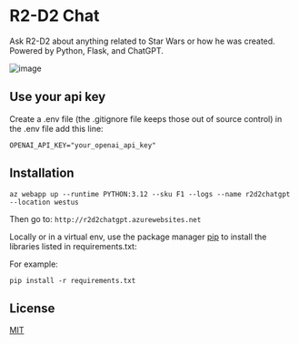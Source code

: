 # R2-D2 Chat

Ask R2-D2 about anything related to Star Wars or how he was created. Powered by Python, Flask, and ChatGPT.

![image](https://github.com/rcorvus/R2D2ChatGpt/assets/5025458/1e75ba1b-f30a-48fe-91cd-d504724173d6)

## Use your api key
Create a .env file (the .gitignore file keeps those out of source control)
in the .env file add this line:

```
OPENAI_API_KEY="your_openai_api_key"
```


## Installation

```
az webapp up --runtime PYTHON:3.12 --sku F1 --logs --name r2d2chatgpt --location westus
```

Then go to:
``` http://r2d2chatgpt.azurewebsites.net ```


Locally or in a virtual env, use the package manager [pip](https://pip.pypa.io/en/stable/) to install the libraries listed in requirements.txt:

For example:
```
pip install -r requirements.txt
```



## License

[MIT](https://choosealicense.com/licenses/mit/)
